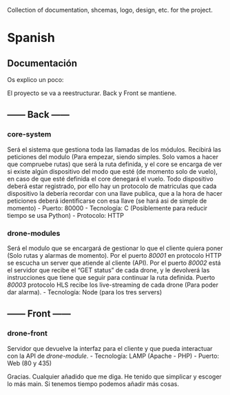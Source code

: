 Collection of documentation, shcemas, logo, design, etc. for the project.


# Spanish
## Documentación
Os explico un poco:

El proyecto se va a reestructurar. Back y Front se mantiene.

## —— Back ——

### core-system
Será el sistema que gestiona toda las llamadas de los módulos. Recibirá las peticiones del modulo (Para empezar, siendo simples. Solo vamos a hacer que compruebe rutas) que será la ruta definida, y el core se encarga de ver si existe algún dispositivo del modo que esté (de momento solo de vuelo), en caso de que esté definida el core denegará el vuelo. Todo dispositivo deberá estar registrado, por ello hay un protocolo de matriculas que cada dispositivo la debería recordar con una llave publica, que a la hora de hacer peticiones deberá identificarse con esa llave (se hará asi de simple de momento)
        - Puerto: 80000
        - Tecnología: C (Posiblemente para reducir tiempo se usa Python)
        - Protocolo: HTTP

### drone-modules
Será el modulo que se encargará de gestionar lo que el cliente quiera poner (Solo rutas y alarmas de momento). Por el puerto *80001* en protocolo HTTP se escucha un server que atiende al cliente (API). Por el puerto *80002* está el servidor que recibe el “GET status” de cada drone, y le devolverá las instrucciones que tiene que seguir para continuar la ruta definida. Puerto *80003* protocolo HLS recibe los live-streaming de cada drone (Para poder dar alarma).
         - Tecnología: Node (para los tres servers)

## —— Front ——

### drone-front
Servidor que devuelve la interfaz para el cliente y que pueda interactuar con la API de *drone-module*. 
         - Tecnología: LAMP (Apache - PHP)
         - Puerto: Web (80 y 435)


Gracias. Cualquier añadido que me diga. He tenido que simplicar y escoger lo más main. Si tenemos tiempo podemos añadir más cosas.
